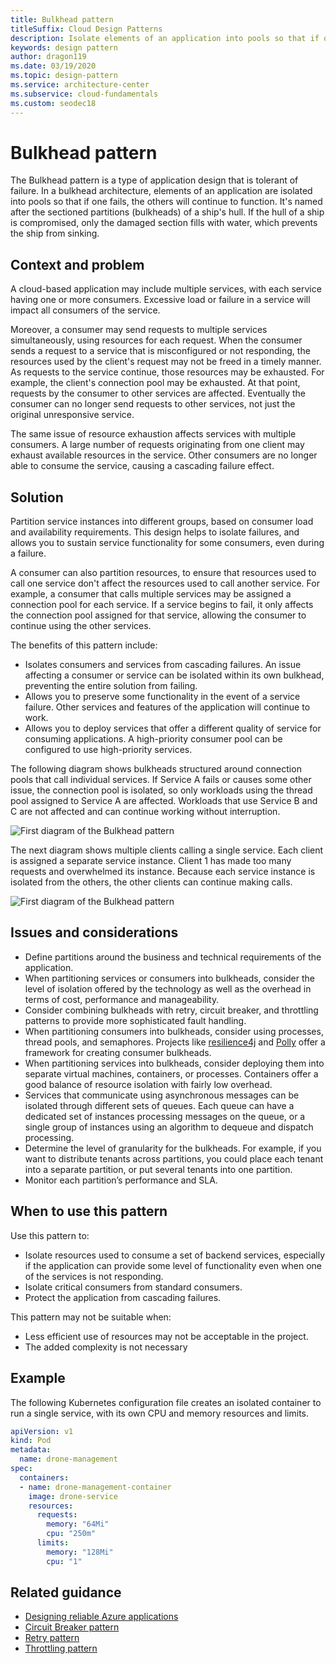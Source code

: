 ```yaml
---
title: Bulkhead pattern
titleSuffix: Cloud Design Patterns
description: Isolate elements of an application into pools so that if one fails, the others will continue to function.
keywords: design pattern
author: dragon119
ms.date: 03/19/2020
ms.topic: design-pattern
ms.service: architecture-center
ms.subservice: cloud-fundamentals
ms.custom: seodec18
---
```


# Bulkhead pattern

The Bulkhead pattern is a type of application design that is tolerant of failure. In a bulkhead architecture, elements of an application are isolated into pools so that if one fails, the others will continue to function. It's named after the sectioned partitions (bulkheads) of a ship's hull. If the hull of a ship is compromised, only the damaged section fills with water, which prevents the ship from sinking.

## Context and problem

A cloud-based application may include multiple services, with each service having one or more consumers. Excessive load or failure in a service will impact all consumers of the service.

Moreover, a consumer may send requests to multiple services simultaneously, using resources for each request. When the consumer sends a request to a service that is misconfigured or not responding, the resources used by the client's request may not be freed in a timely manner. As requests to the service continue, those resources may be exhausted. For example, the client's connection pool may be exhausted. At that point, requests by the consumer to other services are affected. Eventually the consumer can no longer send requests to other services, not just the original unresponsive service.

The same issue of resource exhaustion affects services with multiple consumers. A large number of requests originating from one client may exhaust available resources in the service. Other consumers are no longer able to consume the service, causing a cascading failure effect.

## Solution

Partition service instances into different groups, based on consumer load and availability requirements. This design helps to isolate failures, and allows you to sustain service functionality for some consumers, even during a failure.

A consumer can also partition resources, to ensure that resources used to call one service don't affect the resources used to call another service. For example, a consumer that calls multiple services may be assigned a connection pool for each service. If a service begins to fail, it only affects the connection pool assigned for that service, allowing the consumer to continue using the other services.

The benefits of this pattern include:

- Isolates consumers and services from cascading failures. An issue affecting a consumer or service can be isolated within its own bulkhead, preventing the entire solution from failing.
- Allows you to preserve some functionality in the event of a service failure. Other services and features of the application will continue to work.
- Allows you to deploy services that offer a different quality of service for consuming applications. A high-priority consumer pool can be configured to use high-priority services.

The following diagram shows bulkheads structured around connection pools that call individual services. If Service A fails or causes some other issue, the connection pool is isolated, so only workloads using the thread pool assigned to Service A are affected. Workloads that use Service B and C are not affected and can continue working without interruption.

![First diagram of the Bulkhead pattern](./_images/bulkhead-1.png)

The next diagram shows multiple clients calling a single service. Each client is assigned a separate service instance. Client 1 has made too many requests and overwhelmed its instance. Because each service instance is isolated from the others, the other clients can continue making calls.

![First diagram of the Bulkhead pattern](./_images/bulkhead-2.png)

## Issues and considerations

- Define partitions around the business and technical requirements of the application.
- When partitioning services or consumers into bulkheads, consider the level of isolation offered by the technology as well as the overhead in terms of cost, performance and manageability.
- Consider combining bulkheads with retry, circuit breaker, and throttling patterns to provide more sophisticated fault handling.
- When partitioning consumers into bulkheads, consider using processes, thread pools, and semaphores. Projects like [resilience4j](https://github.com/resilience4j/resilience4j) and [Polly][polly] offer a framework for creating consumer bulkheads.
- When partitioning services into bulkheads, consider deploying them into separate virtual machines, containers, or processes. Containers offer a good balance of resource isolation with fairly low overhead.
- Services that communicate using asynchronous messages can be isolated through different sets of queues. Each queue can have a dedicated set of instances processing messages on the queue, or a single group of instances using an algorithm to dequeue and dispatch processing.
- Determine the level of granularity for the bulkheads. For example, if you want to distribute tenants across partitions, you could place each tenant into a separate partition, or put several tenants into one partition.
- Monitor each partition’s performance and SLA.

## When to use this pattern

Use this pattern to:

- Isolate resources used to consume a set of backend services, especially if the application can provide some level of functionality even when one of the services is not responding.
- Isolate critical consumers from standard consumers.
- Protect the application from cascading failures.

This pattern may not be suitable when:

- Less efficient use of resources may not be acceptable in the project.
- The added complexity is not necessary

## Example

The following Kubernetes configuration file creates an isolated container to run a single service, with its own CPU and memory resources and limits.

```yml
apiVersion: v1
kind: Pod
metadata:
  name: drone-management
spec:
  containers:
  - name: drone-management-container
    image: drone-service
    resources:
      requests:
        memory: "64Mi"
        cpu: "250m"
      limits:
        memory: "128Mi"
        cpu: "1"
```

## Related guidance

- [Designing reliable Azure applications](../framework/resiliency/app-design.md)
- [Circuit Breaker pattern](./circuit-breaker.md)
- [Retry pattern](./retry.md)
- [Throttling pattern](./throttling.md)

<!-- links -->

[polly]: https://github.com/App-vNext/Polly
